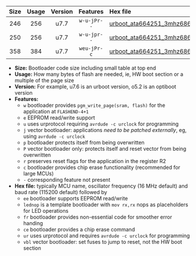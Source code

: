 |Size|Usage|Version|Features|Hex file|
|:-:|:-:|:-:|:-:|:--|
|246|256|u7.7|`w-u-jPr--`|[urboot_ata664251_3mhz6864_19200bps_lednop_ur_vbl.hex](https://raw.githubusercontent.com/stefanrueger/urboot.hex/main/mcus/ata664251/fcpu_3mhz6864/19200_bps/urboot_ata664251_3mhz6864_19200bps_lednop_ur_vbl.hex)|
|250|256|u7.7|`w-u-jpr--`|[urboot_ata664251_3mhz6864_19200bps_lednop_fr_ur_vbl.hex](https://raw.githubusercontent.com/stefanrueger/urboot.hex/main/mcus/ata664251/fcpu_3mhz6864/19200_bps/urboot_ata664251_3mhz6864_19200bps_lednop_fr_ur_vbl.hex)|
|358|384|u7.7|`weu-jPr-c`|[urboot_ata664251_3mhz6864_19200bps_ee_lednop_fr_ce_ur_vbl.hex](https://raw.githubusercontent.com/stefanrueger/urboot.hex/main/mcus/ata664251/fcpu_3mhz6864/19200_bps/urboot_ata664251_3mhz6864_19200bps_ee_lednop_fr_ce_ur_vbl.hex)|

- **Size:** Bootloader code size including small table at top end
- **Usage:** How many bytes of flash are needed, ie, HW boot section or a multiple of the page size
- **Version:** For example, u7.6 is an urboot version, o5.2 is an optiboot version
- **Features:**
  + `w` bootloader provides `pgm_write_page(sram, flash)` for the application at `FLASHEND-4+1`
  + `e` EEPROM read/write support
  + `u` uses urprotocol requiring `avrdude -c urclock` for programming
  + `j` vector bootloader: applications *need to be patched externally*, eg, using `avrdude -c urclock`
  + `p` bootloader protects itself from being overwritten
  + `P` vector bootloader only: protects itself and reset vector from being overwritten
  + `r` preserves reset flags for the application in the register R2
  + `c` bootloader provides chip erase functionality (recommended for large MCUs)
  + `-` corresponding feature not present
- **Hex file:** typically MCU name, oscillator frequency (16 MHz default) and baud rate (115200 default) followed by
  + `ee` bootloader supports EEPROM read/write
  + `lednop` is a template bootloader with `mov rx,rx` nops as placeholders for LED operations
  + `fr` bootloader provides non-essential code for smoother error handing
  + `ce` bootloader provides a chip erase command
  + `ur` uses urprotocol and requires `avrdude -c urclock` for programming
  + `vbl` vector bootloader: set fuses to jump to reset, not the HW boot section
